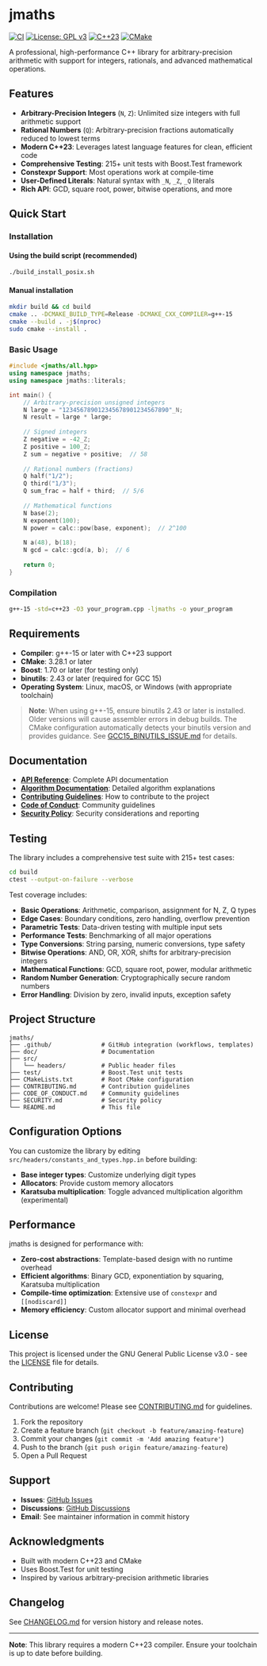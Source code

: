 # jmaths

[![CI](https://img.shields.io/github/actions/workflow/status/joligej/jmaths/ci.yml?branch=main&label=CI&logo=github)](https://github.com/joligej/jmaths/actions/workflows/ci.yml)
[![License: GPL v3](https://img.shields.io/badge/License-GPLv3-blue.svg)](https://www.gnu.org/licenses/gpl-3.0)
[![C++23](https://img.shields.io/badge/C%2B%2B-23-blue.svg)](https://isocpp.org/)
[![CMake](https://img.shields.io/badge/CMake-3.28+-064F8C?logo=cmake)](https://cmake.org/)

A professional, high-performance C++ library for arbitrary-precision arithmetic with support for integers, rationals, and advanced mathematical operations.

## Features

- **Arbitrary-Precision Integers** (`N`, `Z`): Unlimited size integers with full arithmetic support
- **Rational Numbers** (`Q`): Arbitrary-precision fractions automatically reduced to lowest terms
- **Modern C++23**: Leverages latest language features for clean, efficient code
- **Comprehensive Testing**: 215+ unit tests with Boost.Test framework
- **Constexpr Support**: Most operations work at compile-time
- **User-Defined Literals**: Natural syntax with `_N`, `_Z`, `_Q` literals
- **Rich API**: GCD, square root, power, bitwise operations, and more

## Quick Start

### Installation

#### Using the build script (recommended)

```bash
./build_install_posix.sh
```

#### Manual installation

```bash
mkdir build && cd build
cmake .. -DCMAKE_BUILD_TYPE=Release -DCMAKE_CXX_COMPILER=g++-15
cmake --build . -j$(nproc)
sudo cmake --install .
```

### Basic Usage

```cpp
#include <jmaths/all.hpp>
using namespace jmaths;
using namespace jmaths::literals;

int main() {
    // Arbitrary-precision unsigned integers
    N large = "123456789012345678901234567890"_N;
    N result = large * large;
    
    // Signed integers
    Z negative = -42_Z;
    Z positive = 100_Z;
    Z sum = negative + positive;  // 58
    
    // Rational numbers (fractions)
    Q half("1/2");
    Q third("1/3");
    Q sum_frac = half + third;  // 5/6
    
    // Mathematical functions
    N base(2);
    N exponent(100);
    N power = calc::pow(base, exponent);  // 2^100
    
    N a(48), b(18);
    N gcd = calc::gcd(a, b);  // 6
    
    return 0;
}
```

### Compilation

```bash
g++-15 -std=c++23 -O3 your_program.cpp -ljmaths -o your_program
```

## Requirements

- **Compiler**: g++-15 or later with C++23 support
- **CMake**: 3.28.1 or later
- **Boost**: 1.70 or later (for testing only)
- **binutils**: 2.43 or later (required for GCC 15)
- **Operating System**: Linux, macOS, or Windows (with appropriate toolchain)

> **Note**: When using g++-15, ensure binutils 2.43 or later is installed. Older versions will cause assembler errors in debug builds. The CMake configuration automatically detects your binutils version and provides guidance. See [GCC15_BINUTILS_ISSUE.md](GCC15_BINUTILS_ISSUE.md) for details.

## Documentation

- **[API Reference](doc/API_Reference.md)**: Complete API documentation
- **[Algorithm Documentation](doc/algorithm_documentation.md)**: Detailed algorithm explanations
- **[Contributing Guidelines](CONTRIBUTING.md)**: How to contribute to the project
- **[Code of Conduct](CODE_OF_CONDUCT.md)**: Community guidelines
- **[Security Policy](SECURITY.md)**: Security considerations and reporting

## Testing

The library includes a comprehensive test suite with 215+ test cases:

```bash
cd build
ctest --output-on-failure --verbose
```

Test coverage includes:
- **Basic Operations**: Arithmetic, comparison, assignment for N, Z, Q types
- **Edge Cases**: Boundary conditions, zero handling, overflow prevention
- **Parametric Tests**: Data-driven testing with multiple input sets
- **Performance Tests**: Benchmarking of all major operations
- **Type Conversions**: String parsing, numeric conversions, type safety
- **Bitwise Operations**: AND, OR, XOR, shifts for arbitrary-precision integers
- **Mathematical Functions**: GCD, square root, power, modular arithmetic
- **Random Number Generation**: Cryptographically secure random numbers
- **Error Handling**: Division by zero, invalid inputs, exception safety

## Project Structure

```
jmaths/
├── .github/              # GitHub integration (workflows, templates)
├── doc/                  # Documentation
├── src/
│   └── headers/          # Public header files
├── test/                 # Boost.Test unit tests
├── CMakeLists.txt        # Root CMake configuration
├── CONTRIBUTING.md       # Contribution guidelines
├── CODE_OF_CONDUCT.md    # Community guidelines
├── SECURITY.md           # Security policy
└── README.md             # This file
```

## Configuration Options

You can customize the library by editing `src/headers/constants_and_types.hpp.in` before building:

- **Base integer types**: Customize underlying digit types
- **Allocators**: Provide custom memory allocators
- **Karatsuba multiplication**: Toggle advanced multiplication algorithm (experimental)

## Performance

jmaths is designed for performance with:
- **Zero-cost abstractions**: Template-based design with no runtime overhead
- **Efficient algorithms**: Binary GCD, exponentiation by squaring, Karatsuba multiplication
- **Compile-time optimization**: Extensive use of `constexpr` and `[[nodiscard]]`
- **Memory efficiency**: Custom allocator support and minimal overhead

## License

This project is licensed under the GNU General Public License v3.0 - see the [LICENSE](LICENSE) file for details.

## Contributing

Contributions are welcome! Please see [CONTRIBUTING.md](CONTRIBUTING.md) for guidelines.

1. Fork the repository
2. Create a feature branch (`git checkout -b feature/amazing-feature`)
3. Commit your changes (`git commit -m 'Add amazing feature'`)
4. Push to the branch (`git push origin feature/amazing-feature`)
5. Open a Pull Request

## Support

- **Issues**: [GitHub Issues](https://github.com/joligej/jmaths/issues)
- **Discussions**: [GitHub Discussions](https://github.com/joligej/jmaths/discussions)
- **Email**: See maintainer information in commit history

## Acknowledgments

- Built with modern C++23 and CMake
- Uses Boost.Test for unit testing
- Inspired by various arbitrary-precision arithmetic libraries

## Changelog

See [CHANGELOG.md](CHANGELOG.md) for version history and release notes.

---

**Note**: This library requires a modern C++23 compiler. Ensure your toolchain is up to date before building.

